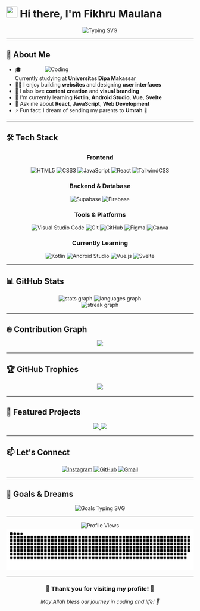# <img src="https://raw.githubusercontent.com/MartinHeinz/MartinHeinz/master/wave.gif" width="30px" height="30px" /> Hi there, I'm Fikhru Maulana

<div align="center">
  <img src="https://readme-typing-svg.herokuapp.com?font=Fira+Code&size=25&duration=3000&pause=1000&color=00D4FF&center=true&vCenter=true&width=800&lines=Passionate+Informatics+Engineering+Student;Self-Taught+Web+Developer;Building+Dreams+One+Code+at+a+Time;Based+in+Makassar%2C+Indonesia+🇮🇩" alt="Typing SVG" />
</div>

---

## 🚀 About Me

<img align="right" alt="Coding" width="400" src="https://user-images.githubusercontent.com/74038190/229223263-cf2e4b07-2615-4f87-9c38-e37600f8381a.gif">

- 🎓 Currently studying at **Universitas Dipa Makassar**
- 🧑‍💻 I enjoy building **websites** and designing **user interfaces**
- 📸 I also love **content creation** and **visual branding**
- 🌱 I'm currently learning **Kotlin**, **Android Studio**, **Vue**, **Svelte**
- 💬 Ask me about **React**, **JavaScript**, **Web Development**
- ⚡ Fun fact: I dream of sending my parents to **Umrah** 🕌

---

## 🛠️ Tech Stack

<div align="center">

### Frontend
![HTML5](https://img.shields.io/badge/html5-%23E34F26.svg?style=for-the-badge&logo=html5&logoColor=white)
![CSS3](https://img.shields.io/badge/css3-%231572B6.svg?style=for-the-badge&logo=css3&logoColor=white)
![JavaScript](https://img.shields.io/badge/javascript-%23323330.svg?style=for-the-badge&logo=javascript&logoColor=%23F7DF1E)
![React](https://img.shields.io/badge/react-%2320232a.svg?style=for-the-badge&logo=react&logoColor=%2361DAFB)
![TailwindCSS](https://img.shields.io/badge/tailwindcss-%2338B2AC.svg?style=for-the-badge&logo=tailwind-css&logoColor=white)

### Backend & Database
![Supabase](https://img.shields.io/badge/Supabase-3ECF8E?style=for-the-badge&logo=supabase&logoColor=white)
![Firebase](https://img.shields.io/badge/firebase-%23039BE5.svg?style=for-the-badge&logo=firebase)

### Tools & Platforms
![Visual Studio Code](https://img.shields.io/badge/Visual%20Studio%20Code-0078d7.svg?style=for-the-badge&logo=visual-studio-code&logoColor=white)
![Git](https://img.shields.io/badge/git-%23F05033.svg?style=for-the-badge&logo=git&logoColor=white)
![GitHub](https://img.shields.io/badge/github-%23121011.svg?style=for-the-badge&logo=github&logoColor=white)
![Figma](https://img.shields.io/badge/figma-%23F24E1E.svg?style=for-the-badge&logo=figma&logoColor=white)
![Canva](https://img.shields.io/badge/Canva-%2300C4CC.svg?style=for-the-badge&logo=Canva&logoColor=white)

### Currently Learning
![Kotlin](https://img.shields.io/badge/kotlin-%237F52FF.svg?style=for-the-badge&logo=kotlin&logoColor=white)
![Android Studio](https://img.shields.io/badge/Android%20Studio-3DDC84.svg?style=for-the-badge&logo=android-studio&logoColor=white)
![Vue.js](https://img.shields.io/badge/vuejs-%2335495e.svg?style=for-the-badge&logo=vuedotjs&logoColor=%234FC08D)
![Svelte](https://img.shields.io/badge/svelte-%23f1413d.svg?style=for-the-badge&logo=svelte&logoColor=white)

</div>

---

## 📊 GitHub Stats

<div align="center">
  <img src="https://github-readme-stats.vercel.app/api?username=Codify-Fikhru&hide_title=false&hide_rank=false&show_icons=true&include_all_commits=true&count_private=true&disable_animations=false&theme=tokyonight&locale=en&hide_border=true" height="150" alt="stats graph"  />
  <img src="https://github-readme-stats.vercel.app/api/top-langs?username=Codify-Fikhru&locale=en&hide_title=false&layout=compact&card_width=320&langs_count=5&theme=tokyonight&hide_border=true" height="150" alt="languages graph"  />
</div>

<div align="center">
  <img src="https://streak-stats.demolab.com?user=Codify-Fikhru&locale=en&mode=daily&theme=tokyonight&hide_border=true&border_radius=5" height="150" alt="streak graph"  />
</div>

---

## 🔥 Contribution Graph

<div align="center">
  <img src="https://github-readme-activity-graph.vercel.app/graph?username=Codify-Fikhru&theme=tokyo-night&hide_border=true&area=true" />
</div>

---

## 🏆 GitHub Trophies

<div align="center">
  <img src="https://github-profile-trophy.vercel.app/?username=Codify-Fikhru&theme=tokyonight&no-frame=true&no-bg=true&margin-w=4" />
</div>

---

## 🌟 Featured Projects

<div align="center">
  <a href="https://github.com/Codify-Fikhru/project1">
    <img src="https://github-readme-stats.vercel.app/api/pin/?username=Codify-Fikhru&repo=project1&theme=tokyonight&hide_border=true" />
  </a>
  <a href="https://github.com/Codify-Fikhru/project2">
    <img src="https://github-readme-stats.vercel.app/api/pin/?username=Codify-Fikhru&repo=project2&theme=tokyonight&hide_border=true" />
  </a>
</div>

---

## 📫 Let's Connect

<div align="center">
  
[![Instagram](https://img.shields.io/badge/Instagram-%23E4405F.svg?style=for-the-badge&logo=Instagram&logoColor=white)](https://www.instagram.com/fikru_05/)
[![GitHub](https://img.shields.io/badge/github-%23121011.svg?style=for-the-badge&logo=github&logoColor=white)](https://github.com/Codify-Fikhru)
[![Gmail](https://img.shields.io/badge/Gmail-D14836?style=for-the-badge&logo=gmail&logoColor=white)](mailto:jokiofficialyt@gmail.com)

</div>

---

## 🎯 Goals & Dreams

<div align="center">
  <img src="https://readme-typing-svg.herokuapp.com?font=Fira+Code&size=18&duration=2000&pause=1000&color=FFD700&center=true&vCenter=true&width=600&lines=Building+my+skills+step+by+step;To+make+my+parents'+Umrah+dream+come+true;Creating+meaningful+digital+experiences;Never+stop+learning+and+growing" alt="Goals Typing SVG" />
</div>

---

<div align="center">
  <img src="https://komarev.com/ghpvc/?username=Codify-Fikhru&label=Profile%20Views&color=0e75b6&style=for-the-badge" alt="Profile Views" />
</div>

<div align="center">
  <img src="https://raw.githubusercontent.com/platane/platane/output/github-contribution-grid-snake-dark.svg" alt="Snake animation" />
</div>

---

<div align="center">
  <h3>💖 Thank you for visiting my profile! 💖</h3>
  <p><em>May Allah bless our journey in coding and life! 🤲</em></p>
</div>

<!--
**Codify-Fikhru/Codify-Fikhru** is a ✨ *special* ✨ repository because its `README.md` (this file) appears on your GitHub profile.
-->
